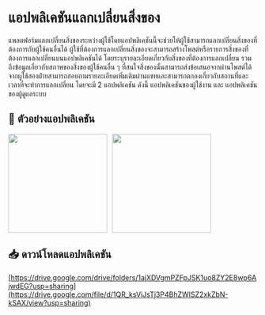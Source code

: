 # แอปพลิเคชันแลกเปลี่ยนสิ่งของ

แพลตฟอร์มแลกเปลี่ยนสิ่งของระหว่างผู้ใช้โดยแอปพลิเคชันนี้จะช่วยให้ผู้ใช้สามารถแลกเปลี่ยนสิ่งของที่ต้องการกับผู้ใช้คนอื่นได้ ผู้ใช้ที่ต้องการแลกเปลี่ยนสิ่งของจะสามารถสร้างโพสต์หรือรายการสิ่งของที่ต้องการแลกเปลี่ยนบนแอปพลิเคชันได้ โดยระบุรายละเอียดเกี่ยวกับสิ่งของที่ต้องการแลกเปลี่ยน รวมถึงข้อมูลเกี่ยวกับสภาพของสิ่งของผู้ใช้คนอื่น ๆ ที่สนใจสิ่งของนั้นสามารถส่งข้อเสนอจากผ่านโพสต์ได้จากผูใช้สองฝ่ายสามารถสอบถามรายละเอียดเพิ่มเติมผ่านแชทและสามารถตกลงเกี่ยวกับสถานที่และเวลาที่จะทำการแลกเปลี่ยน โดยจะมี 2 แอปพลิเคชัน ดังนี้ แอปพลิเคชันของผู้ใช้งาน และ แอปพลิเคชันของผู้ดูแลระบบ

## 🎥 ตัวอย่างแอปพลิเคชัน

<div style="display: flex; gap: 10px;">
  <img src="https://github.com/peerapattop/swapItem/raw/main/assets/images/swapitem1.gif" width="200" />
  <img src="https://github.com/peerapattop/swapItem/raw/main/assets/images/swapitem2.gif" width="200" />
</div>


## 📥 ดาวน์โหลดแอปพลิเคชัน
[https://drive.google.com/drive/folders/1ajXDVgmPZFpJSK1uo8ZY2E8wp6AjwdEG?usp=sharing](https://drive.google.com/file/d/1QR_ksViJsTj3P4BhZWISZ2xkZbN-kSAX/view?usp=sharing)




